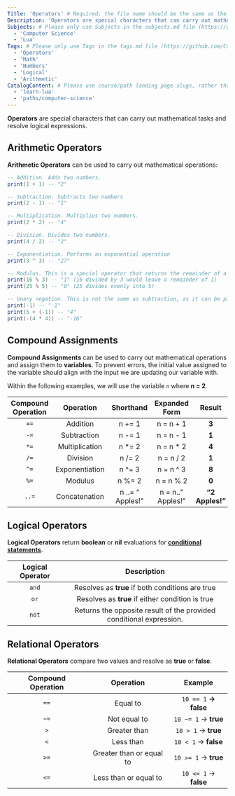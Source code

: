 ```yaml
---
Title: 'Operators' # Required; the file name should be the same as the title, but lowercase, with dashes instead of spaces, and all punctuation removed
Description: 'Operators are special characters that can carry out mathematical tasks and resolve logical expressions.' # Required; ideally under 150 characters and starts with a noun (used in search engine results and content previews)
Subjects: # Please only use Subjects in the subjects.md file (https://github.com/Codecademy/docs/blob/main/documentation/subjects.md). If that list feels insufficient, feel free to create a new Subject and add it to subjects.md in your PR!
  - 'Computer Science'
  - 'Lua'
Tags: # Please only use Tags in the tags.md file (https://github.com/Codecademy/docs/blob/main/documentation/tags.md). If that list feels insufficient, feel free to create a new Tag and add it to tags.md in your PR!
  - 'Operators'
  - 'Math'
  - 'Numbers'
  - 'Logical'
  - 'Arithmetic'
CatalogContent: # Please use course/path landing page slugs, rather than linking to individual content items. If listing multiple items, please put the most relevant one first
  - 'learn-lua'
  - 'paths/computer-science'
---
```


**Operators** are special characters that can carry out mathematical tasks and resolve logical expressions.

## Arithmetic Operators

**Arithmetic Operators** can be used to carry out mathematical operations:

```lua
-- Addition. Adds two numbers.
print(1 + 1) -- "2"

-- Subtraction. Subtracts two numbers
print(2 - 1) -- "1"

-- Multiplication. Multiplies two numbers.
print(2 * 2) -- "4"

-- Division. Divides two numbers.
print(4 / 2) -- "2"

-- Exponentiation. Performs an exponential operation
print(3 ^ 3) -- "27"

-- Modulus. This is a special operator that returns the remainder of a division expression.
print(16 % 3) -- "1" (16 divided by 3 would leave a remainder of 1)
print(25 % 5) -- "0" (25 divides evenly into 5)

-- Unary negation. This is not the same as subtraction, as it can be placed in front of a number/expression to negate it.
print(-1) -- "-1"
print(5 + (-1)) -- "4"
print(-(4 * 4)) -- "-16"
```



## Compound Assignments

**Compound Assignments** can be used to carry out mathematical operations and assign them to **variables**. To prevent errors, the initial value assigned to the variable should align with the input we are updating our variable with.

Within the following examples, we will use the variable `n` where **n = 2**.

| **Compound Operation** |    **Operation**   |     **Shorthand**    | **Expanded Form** |    **Result**   |
| :--------------------: | :----------------: | :--------------: | :------------: | :-------------: |
|           `+=`          |    Addition    |      n += 1      | n = n + 1 |      **3**      |
|           `-=`          |   Subtraction  |      n -= 1      | n = n - 1 |      **1**      |
|           `*=`          | Multiplication |      n \*= 2     | n = n * 2 |      **4**      |
|           `/=`           |    Division    |      n /= 2      | n = n / 2 |      **1**      |
|           `^=`           | Exponentiation |      n ^= 3      | n = n ^ 3 |      **8**      |
|           `%=`           |     Modulus    |      n %= 2      | n = n % 2 |      **0**      |
|           `..=`          |  Concatenation | n ..= “ Apples!” | n = n.." Apples!" | **“2 Apples!”** |

## Logical Operators

**Logical Operators** return **boolean** or **nil** evaluations for [**conditional statements**](https://www.codecademy.com/resources/docs/lua/conditionals).

|   **Logical Operator**  |                           **Description**                           |
| :---------------------: | :-----------------------------------------------------------------: |
|           `and`           |           Resolves as **true** if both conditions are true          |
|            `or`           |           Resolves as **true** if either condition is true          |
|           `not`           | Returns the opposite result of the provided conditional expression. |

## Relational Operators

**Relational Operators** compare two values and resolve as **true** or **false**.

| **Compound Operation** |         **Operation**        |       **Example**      |
| :--------------------: | :--------------------------: | :--------------------: |
|           `==`           |         Equal to         |   `10 == 1` **→ false**  |
|           `~=`           |       Not equal to       |   `10 ~= 1` → **true**   |
|           `>`           |       Greater than       |    `10 > 1` → **true**   |
|          `<`          |         Less than        |  `10 < 1` → **false** |
|           `>=`          | Greater than or equal to |   `10 >= 1` → **true**   |
|          `<=`         |   Less than or equal to  | `10 <= 1` → **false** |